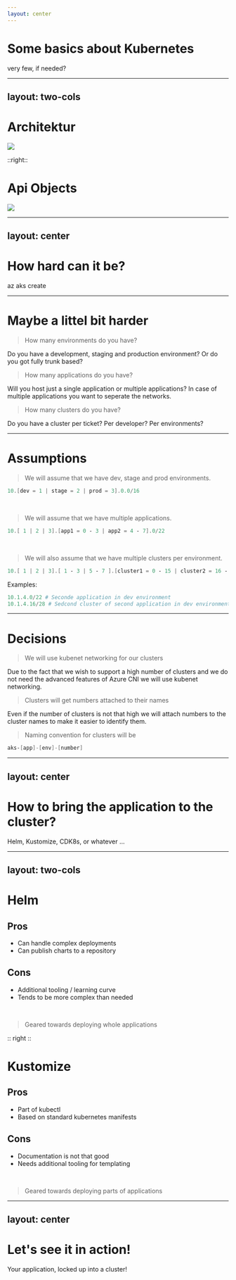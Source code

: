 ```yaml
---
layout: center
---
```

# Some basics about Kubernetes
very few, if needed?

---
layout: two-cols
---

# Architektur

<img src="/KubernetesArchitektur.png" class="p-4 w-full max-w-lg max-h-lg mx-auto rounded shadow" />

::right::

# Api Objects

<img src="/KubernetesApiObjects.png" class="p-4 w-full max-w-lg max-h-lg mx-auto rounded shadow" />


---
layout: center
---
# How hard can it be?
az aks create

---

# Maybe a littel bit harder

> How many environments do you have?

Do you have a development, staging and production environment? Or do you got fully trunk based?

> How many applications do you have?

Will you host just a single application or multiple applications? In case of multiple applications you want to seperate the networks.

> How many clusters do you have?

Do you have a cluster per ticket? Per developer? Per environments?

---

# Assumptions

> We will assume that we have dev, stage and prod environments.


```powershell
10.[dev = 1 | stage = 2 | prod = 3].0.0/16
```

<br/>

> We will assume that we have multiple applications. 



```powershell
10.[ 1 | 2 | 3].[app1 = 0 - 3 | app2 = 4 - 7].0/22
```

<br/>

> We will also assume that we have multiple clusters per environment. 


```powershell
10.[ 1 | 2 | 3].[ 1 - 3 | 5 - 7 ].[cluster1 = 0 - 15 | cluster2 = 16 - 31]/28
```

Examples:
    
```powershell
10.1.4.0/22 # Seconde application in dev environment
10.1.4.16/28 # Sedcond cluster of second application in dev environment
```

---

# Decisions


> We will use kubenet networking for our clusters

Due to the fact that we wish to support a high number of clusters and we do not need the advanced features of Azure CNI we will use kubenet networking.


> Clusters will get numbers attached to their names

Even if the number of clusters is not that high we will attach numbers to the cluster names to make it easier to identify them.

> Naming convention for clusters will be


```powershell
aks-[app]-[env]-[number]
```
<!--
Demo:
    infrastructure/azure/basic.ps1
    infrastructure/azure/cluster.ps1
-->

---
layout: center
---
# How to bring the application to the cluster?
Helm, Kustomize, CDK8s, or whatever ...

---
layout: two-cols
---
# Helm

## Pros
- Can handle complex deployments
- Can publish charts to a repository

## Cons
- Additional tooling / learning curve
- Tends to be more complex than needed

<br />

> Geared towards deploying whole applications

:: right ::

# Kustomize

## Pros
- Part of kubectl
- Based on standard kubernetes manifests

## Cons
- Documentation is not that good
- Needs additional tooling for templating

<br />

> Geared towards deploying parts of applications

<!--
Demo: 
    infrastructure7kubernetes/sqlserver/deploy-feature.ps1

Explain base / overlay

Deploy application, explain .template / prepare-branch.ps1

# Application changes

## Client

- Set BLAZOR_ENVIRONMENT via deployment env vars (remember what we did in the dockerfile?)
- Inject URL to BFF via env var: `Dependencies__APIs__TodosApiBaseUrl`

## BFF

- Set ASPNETCORE_ENVIRONMENT via deployment env vars
- Inject URL to API via env var: `Dependencies__Apis__TodosApiBaseUrl`

## API

- Grab database password from secret `mssql-sapassword`

-->

---
layout: center
---
# Let's see it in action!
Your application, locked up into a cluster!


<!--
Per Port-Forward mit Pod verbinden
-->